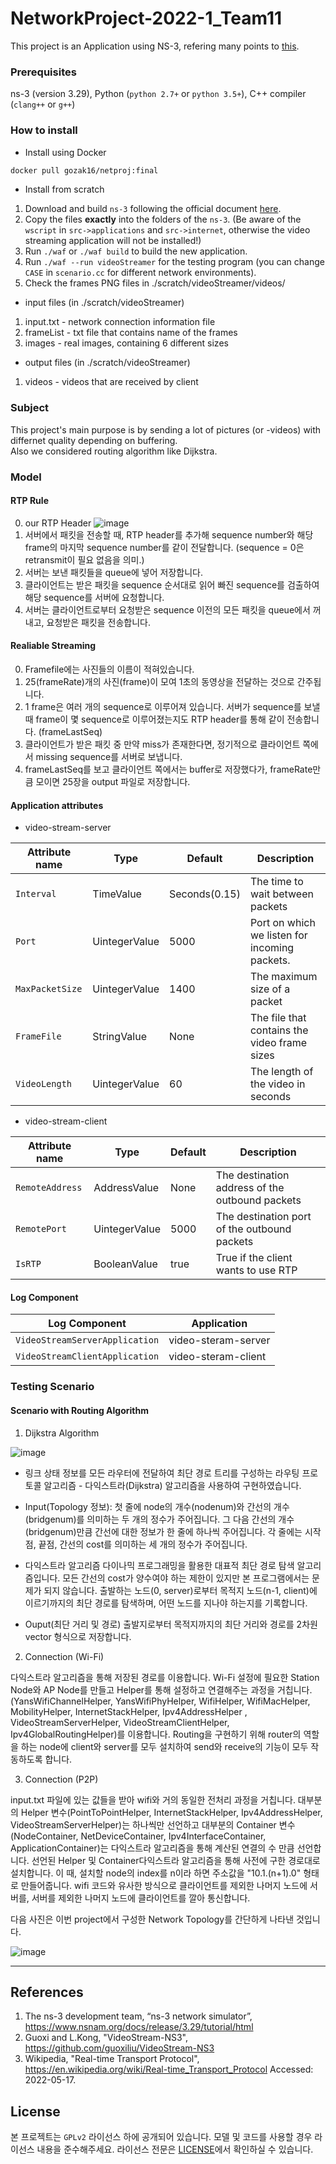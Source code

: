 # NetworkProject-2022-1_Team11
This project is an Application using NS-3, refering many points to [this](https://github.com/guoxiliu/VideoStream-NS3).


### Prerequisites
ns-3 (version 3.29), Python (`python 2.7+` or `python 3.5+`), C++ compiler (`clang++` or `g++`)

### How to install

* Install using Docker

```sh
docker pull gozak16/netproj:final
```

* Install from scratch

1. Download and build `ns-3` following the official document [here](https://www.nsnam.org/docs/release/3.29/tutorial/singlehtml/index.html#getting-started).
2. Copy the files **exactly** into the folders of the `ns-3`. (Be aware of the `wscript` in `src->applications` and `src->internet`, otherwise the video streaming application will not be installed!)
3. Run `./waf` or `./waf build` to build the new application.
4. Run `./waf --run videoStreamer` for the testing program (you can change `CASE` in `scenario.cc` for different network environments).  
5. Check the frames PNG files in ./scratch/videoStreamer/videos/

* input files (in ./scratch/videoStreamer)
1. input.txt - network connection information file
2. frameList - txt file that contains name of the frames
3. images - real images, containing 6 different sizes  

* output files (in ./scratch/videoStreamer)
1. videos - videos that are received by client  


### Subject
This project's main purpose is by sending a lot of pictures (or -videos) with differnet quality depending on buffering.  
Also we considered routing algorithm like Dijkstra.


### Model

#### RTP Rule

0. our RTP Header
![image](https://user-images.githubusercontent.com/49546550/171166302-93026288-0413-4b89-b039-c756de324d45.png)
1. 서버에서 패킷을 전송할 때, RTP header를 추가해 sequence number와 해당 frame의 마지막 sequence number를 같이 전달합니다. (sequence = 0은 retransmit이 필요 없음을 의미.)
2. 서버는 보낸 패킷들을 queue에 넣어 저장합니다.
3. 클라이언트는 받은 패킷을 sequence 순서대로 읽어 빠진 sequence를 검출하여 해당 sequence를 서버에 요청합니다.
4. 서버는 클라이언트로부터 요청받은 sequence 이전의 모든 패킷을 queue에서 꺼내고, 요청받은 패킷을 전송합니다.

#### Realiable Streaming
0. Framefile에는 사진들의 이름이 적혀있습니다.
1. 25(frameRate)개의 사진(frame)이 모여 1초의 동영상을 전달하는 것으로 간주됩니다.
2. 1 frame은 여러 개의 sequence로 이루어져 있습니다. 서버가 sequence를 보낼 때 frame이 몇 sequence로 이루어졌는지도 RTP header를 통해 같이 전송합니다. (frameLastSeq)
3. 클라이언트가 받은 패킷 중 만약 miss가 존재한다면, 정기적으로 클라이언트 쪽에서 missing sequence를 서버로 보냅니다.
4. frameLastSeq를 보고 클라이언트 쪽에서는 buffer로 저장했다가, frameRate만큼 모이면 25장을 output 파일로 저장합니다.

#### Application attributes

* video-stream-server

| Attribute name | Type | Default | Description |
| ----------- | ------ | ------ | ------------- |
| `Interval` | TimeValue | Seconds(0.15) | The time to wait between packets |
| `Port` | UintegerValue | 5000 | Port on which we listen for incoming packets. |
| `MaxPacketSize` | UintegerValue | 1400 | The maximum size of a packet |
| `FrameFile` | StringValue | None | The file that contains the video frame sizes |
| `VideoLength` | UintegerValue | 60 | The length of the video in seconds |

* video-stream-client

| Attribute name | Type | Default | Description |
| ----------- | ------ | ------ | ------------- |
| `RemoteAddress` | AddressValue | None | The destination address of the outbound packets |
| `RemotePort` | UintegerValue | 5000 | The destination port of the outbound packets |
| `IsRTP` | BooleanValue | true | True if the client wants to use RTP |

#### Log Component

| Log Component | Application |
| ----------- | ------ |
| `VideoStreamServerApplication` | video-steram-server |
| `VideoStreamClientApplication` | video-steram-client |


### Testing Scenario

#### Scenario with Routing Algorithm
1. Dijkstra Algorithm

![image](https://user-images.githubusercontent.com/34998542/171118417-9b3610f5-0543-41bd-9053-06dead9ef5e7.png)

* 링크 상태 정보를 모든 라우터에 전달하여 최단 경로 트리를 구성하는 라우팅 프로토콜 알고리즘 - 다익스트라(Dijkstra) 알고리즘을 사용하여 구현하였습니다.

* Input(Topology 정보):
첫 줄에 node의 개수(nodenum)와 간선의 개수(bridgenum)를 의미하는 두 개의 정수가 주어집니다.
그 다음 간선의 개수(bridgenum)만큼 간선에 대한 정보가 한 줄에 하나씩 주어집니다.
각 줄에는 시작점, 끝점, 간선의 cost를 의미하는 세 개의 정수가 주어집니다.

* 다익스트라 알고리즘
다이나믹 프로그래밍을 활용한 대표적 최단 경로 탐색 알고리즘입니다.
모든 간선의 cost가 양수여야 하는 제한이 있지만 본 프로그램에서는 문제가 되지 않습니다.
출발하는 노드(0, server)로부터 목적지 노드(n-1, client)에 이르기까지의 최단 경로를 탐색하며, 어떤 노드를 지나야 하는지를 기록합니다.

* Ouput(최단 거리 및 경로)
출발지로부터 목적지까지의 최단 거리와 경로를 2차원 vector 형식으로 저장합니다.

2. Connection (Wi-Fi)

다익스트라 알고리즘을 통해 저장된 경로를 이용합니다.
Wi-Fi 설정에 필요한 Station Node와 AP Node를 만들고 Helper를 통해 설정하고 연결해주는 과정을 거칩니다.
(YansWifiChannelHelper, YansWifiPhyHelper, WifiHelper, WifiMacHelper, MobilityHelper, InternetStackHelper, Ipv4AddressHelper
  , VideoStreamServerHelper, VideoStreamClientHelper, Ipv4GlobalRoutingHelper)를 이용합니다.
Routing을 구현하기 위해 router의 역할을 하는 node에 client와 server를 모두 설치하여 send와 receive의 기능이 모두 작동하도록 합니다.

3. Connection (P2P)

input.txt 파일에 있는 값들을 받아 wifi와 거의 동일한 전처리 과정을 거칩니다.
대부분의 Helper 변수(PointToPointHelper, InternetStackHelper, Ipv4AddressHelper, VideoStreamServerHelper)는
하나씩만 선언하고 대부분의 Container 변수(NodeContainer, NetDeviceContainer, Ipv4InterfaceContainer, ApplicationContainer)는
다익스트라 알고리즘을 통해 계산된 연결의 수 만큼 선언합니다.
선언된 Helper 및 Container다익스트라 알고리즘을 통해 사전에 구한 경로대로 설치합니다.
이 때, 설치할 node의 index를 n이라 하면 주소값을 "10.1.(n+1).0" 형태로 만들어줍니다.
wifi 코드와 유사한 방식으로 클라이언트를 제외한 나머지 노드에 서버를, 서버를 제외한 나머지 노드에 클라이언트를 깔아 통신합니다.

다음 사진은 이번 project에서 구성한 Network Topology를 간단하게 나타낸 것입니다.

![image](https://user-images.githubusercontent.com/30406090/171147934-be619c49-bf42-46d2-b74e-83b3a93210eb.JPG)

---

## References

1. The ns-3 development team, “ns-3 network simulator”, https://www.nsnam.org/docs/release/3.29/tutorial/html 
2. Guoxi and L.Kong, "VideoStream-NS3", https://github.com/guoxiliu/VideoStream-NS3
3. Wikipedia, "Real-time Transport Protocol", https://en.wikipedia.org/wiki/Real-time_Transport_Protocol Accessed: 2022-05-17.


## License

본 프로젝트는 `GPLv2` 라이선스 하에 공개되어 있습니다. 모델 및 코드를 사용할 경우 라이선스 내용을 준수해주세요. 라이선스 전문은 [LICENSE](https://github.com/nsnam/ns-3-dev-git/blob/master/LICENSE)에서 확인하실 수 있습니다.
